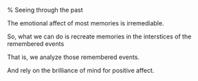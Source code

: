 % Seeing through the past

The emotional affect of most memories is irremediable.

So, what we can do is recreate memories in the interstices of the remembered events 

That is, we analyze those remembered events.

And rely on the brilliance of mind for positive affect.
